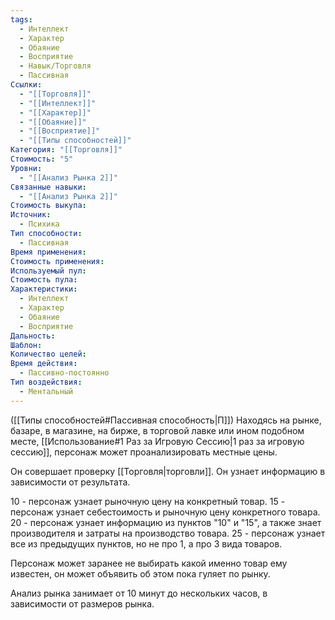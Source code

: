 ```yaml
---
tags:
  - Интеллект
  - Характер
  - Обаяние
  - Восприятие
  - Навык/Торговля
  - Пассивная
Ссылки:
  - "[[Торговля]]"
  - "[[Интеллект]]"
  - "[[Характер]]"
  - "[[Обаяние]]"
  - "[[Восприятие]]"
  - "[[Типы способностей]]"
Категория: "[[Торговля]]"
Стоимость: "5"
Уровни:
  - "[[Анализ Рынка 2]]"
Связанные навыки:
  - "[[Анализ Рынка 2]]"
Стоимость выкупа: 
Источник:
  - Психика
Тип способности:
  - Пассивная
Время применения: 
Стоимость применения: 
Используемый пул: 
Стоимость пула: 
Характеристики:
  - Интеллект
  - Характер
  - Обаяние
  - Восприятие
Дальность: 
Шаблон: 
Количество целей: 
Время действия:
  - Пассивно-постоянно
Тип воздействия:
  - Ментальный
---
```

([[Типы способностей#Пассивная способность|П]]) Находясь на рынке, базаре, в магазине, на бирже, в торговой лавке или ином подобном месте, [[Использование#1 Раз за Игровую Сессию|1 раз за игровую сессию]], персонаж может проанализировать местные цены. 

Он совершает проверку [[Торговля|торговли]]. Он узнает информацию в зависимости от результата. 

10 - персонаж узнает рыночную цену на конкретный товар.
15 - персонаж узнает себестоимость и рыночную цену конкретного товара.
20 - персонаж узнает информацию из пунктов "10" и "15", а также знает производителя и затраты на производство товара.
25 - персонаж узнает все из предыдущих пунктов, но не про 1, а про 3 вида товаров.

Персонаж может заранее не выбирать какой именно товар ему известен, он может объявить об этом пока гуляет по рынку. 

Анализ рынка занимает от 10 минут до нескольких часов, в зависимости от размеров рынка. 